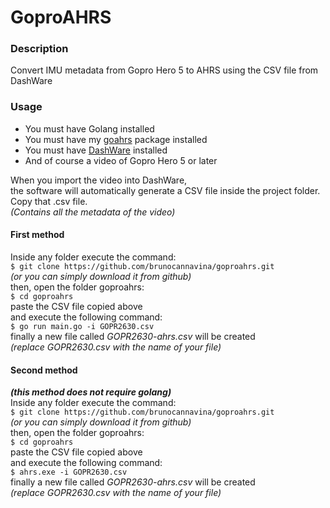 # GoproAHRS

### Description
Convert IMU metadata from Gopro Hero 5 to AHRS using the CSV file from DashWare

### Usage
- You must have Golang installed<br/>
- You must have my [goahrs](https://github.com/brunocannavina/goahrs) package installed<br/>
- You must have [DashWare](http://www.dashware.net/) installed<br/>
- And of course a video of Gopro Hero 5 or later<br/>

When you import the video into DashWare,<br/>
the software will automatically generate a CSV file inside the project folder.<br/>
Copy that .csv file.<br/>
_(Contains all the metadata of the video)_<br/>

#### First method
Inside any folder execute the command:<br/>
`$ git clone https://github.com/brunocannavina/goproahrs.git`<br/>
_(or you can simply download it from github)_<br/>
then, open the folder goproahrs:<br/>
`$ cd goproahrs`<br/>
paste the CSV file copied above<br/>
and execute the following command:<br/>
`$ go run main.go -i GOPR2630.csv`<br/>
finally a new file called _GOPR2630-ahrs.csv_ will be created<br/>
_(replace GOPR2630.csv with the name of your file)_<br/>

#### Second method 
**_(this method does not require golang)_**<br/>
Inside any folder execute the command:<br/>
`$ git clone https://github.com/brunocannavina/goproahrs.git`<br/>
_(or you can simply download it from github)_<br/>
then, open the folder goproahrs:<br/>
`$ cd goproahrs`<br/>
paste the CSV file copied above<br/>
and execute the following command:<br/>
`$ ahrs.exe -i GOPR2630.csv`<br/>
finally a new file called _GOPR2630-ahrs.csv_ will be created<br/>
_(replace GOPR2630.csv with the name of your file)_<br/>

